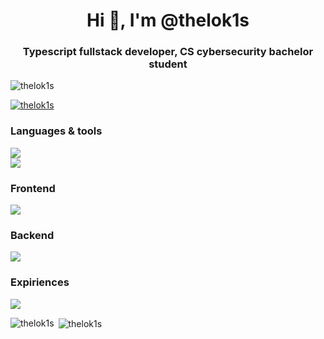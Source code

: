 <h1 align="center">Hi 👋, I'm @thelok1s</h1>
<h3 align="center">Typescript fullstack developer, CS cybersecurity bachelor student</h3>

<p align="left"> <img src="https://komarev.com/ghpvc/?username=thelok1s&label=Profile%20views&color=0bdbb6&style=flat" alt="thelok1s" /> </p>

<p align="left"> <a href="https://github.com/ryo-ma/github-profile-trophy"><img src="https://github-profile-trophy.vercel.app/?username=thelok1s&theme=onedark" alt="thelok1s" /></a> </p>

<h3 align="left">Languages & tools</h3>
<p align="left">
   <a href="https://skillicons.dev">
    <img src="https://skillicons.dev/icons?i=ts,js,html,css,py" /> <br/>
    <img src="https://skillicons.dev/icons?i=bash,git,bun,npm,vite,figma,selenium,postman" />
  </a>
</p>
<h3 align="left">Frontend</h3>
<p align="left">
   <a href="https://skillicons.dev">
    <img src="https://skillicons.dev/icons?i=css,html,react,nextjs,sass,tailwind,htmx" />
  </a>
</p>
<h3 align="left">Backend</h3>
<p align="left">
   <a href="https://skillicons.dev">
    <img src="https://skillicons.dev/icons?i=ts,js,nextjs,sqlite" />
  </a>
</p>
<h3 align="left">Expiriences</h3>
<p align="left">
   <a href="https://skillicons.dev">
    <img src="https://skillicons.dev/icons?i=wasm,vercel,prisma,powershell,linux,kali,github,azure,cloudflare,md" />
  </a>
</p>

<p><img align="left" src="https://github-readme-stats.vercel.app/api/top-langs?username=thelok1s&show_icons=true&locale=en&layout=compact" alt="thelok1s" /></p>

<p>&nbsp;<img align="center" src="https://github-readme-stats.vercel.app/api?username=thelok1s&show_icons=true&locale=en" alt="thelok1s" /></p>
 
